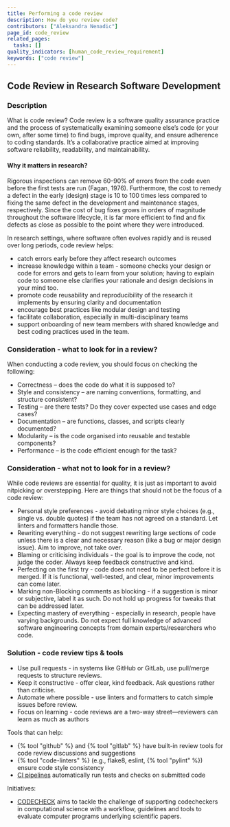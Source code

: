 ```yaml
---
title: Performing a code review
description: How do you review code?
contributors: ["Aleksandra Nenadic"]
page_id: code_review
related_pages:
  tasks: []
quality_indicators: [human_code_review_requirement]
keywords: ["code review"]
---
```


## Code Review in Research Software Development

### Description

What is code review?
Code review is a software quality assurance practice and the process of systematically examining someone else’s code (or your own, after some time) to find bugs, improve quality, and ensure adherence to coding standards.
It’s a collaborative practice aimed at improving software reliability, readability, and maintainability.

#### Why it matters in research?

Rigorous inspections can remove 60-90% of errors from the code even before the first tests are run (Fagan, 1976).
Furthermore, the cost to remedy a defect in the early (design) stage is 10 to 100 times less compared to fixing the same defect in the development and maintenance stages, respectively.
Since the cost of bug fixes grows in orders of magnitude throughout the software lifecycle, it is far more efficient to find and fix defects as close as possible to the point where they were introduced.

In research settings, where software often evolves rapidly and is reused over long periods, code review helps:

- catch errors early before they affect research outcomes
- increase knowledge within a team - someone checks your design or code for errors and gets to learn from your solution; having to explain code to someone else clarifies your rationale and design decisions in your mind too.
- promote code reusability and reproducibility of the research it implements by ensuring clarity and documentation
- encourage best practices like modular design and testing
- facilitate collaboration, especially in multi-disciplinary teams
- support onboarding of new team members with shared knowledge and best coding practices used in the team.

### Consideration - what to look for in a review?

When conducting a code review, you should focus on checking the following:

- Correctness – does the code do what it is supposed to?
- Style and consistency – are naming conventions, formatting, and structure consistent?
- Testing – are there tests? Do they cover expected use cases and edge cases?
- Documentation – are functions, classes, and scripts clearly documented?
- Modularity – is the code organised into reusable and testable components?
- Performance – is the code efficient enough for the task?

### Consideration - what not to look for in a review?

While code reviews are essential for quality, it is just as important to avoid nitpicking or overstepping.
Here are things that should not be the focus of a code review:

- Personal style preferences - avoid debating minor style choices (e.g., single vs. double quotes) if the team has not agreed on a standard. Let linters and formatters handle those.
- Rewriting everything - do not suggest rewriting large sections of code unless there is a clear and necessary reason (like a bug or major design issue). Aim to improve, not take over.
- Blaming or criticising individuals - the goal is to improve the code, not judge the coder. Always keep feedback constructive and kind.
- Perfecting on the first try - code does not need to be perfect before it is merged. If it is functional, well-tested, and clear, minor improvements can come later.
- Marking non-Blocking comments as blocking - if a suggestion is minor or subjective, label it as such. Do not hold up progress for tweaks that can be addressed later.
- Expecting mastery of everything - especially in research, people have varying backgrounds. Do not expect full knowledge of advanced software engineering concepts from domain experts/researchers who code.  

### Solution - code review tips & tools

- Use pull requests - in systems like GitHub or GitLab, use pull/merge requests to structure reviews.
- Keep it constructive - offer clear, kind feedback. Ask questions rather than criticise.
- Automate where possible - use linters and formatters to catch simple issues before review.
- Focus on learning - code reviews are a two-way street—reviewers can learn as much as authors

Tools that can help:

- {% tool "github" %} and {% tool "gitlab" %} have built-in review tools for code review discussions and suggestions
- {% tool "code-linters" %} (e.g., flake8, eslint, {% tool "pylint" %}) ensure code style consistency
- [CI pipelines](./ci_cd) automatically run tests and checks on submitted code

Initiatives:

- [CODECHECK](https://codecheck.org.uk/) aims to tackle the challenge of supporting codecheckers in computational science with a workflow, guidelines and tools to evaluate computer programs underlying scientific papers.